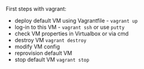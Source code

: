 First steps with vagrant:

* deploy default VM using Vagrantfile - `vagrant up`
* log-in to this VM - `vagrant ssh` or use `putty`
* check VM properties in Virtualbox or via cmd
* destroy VM `vagrant destroy`
* modify VM config
* reprovision default VM
* stop default VM `vagrant stop`
